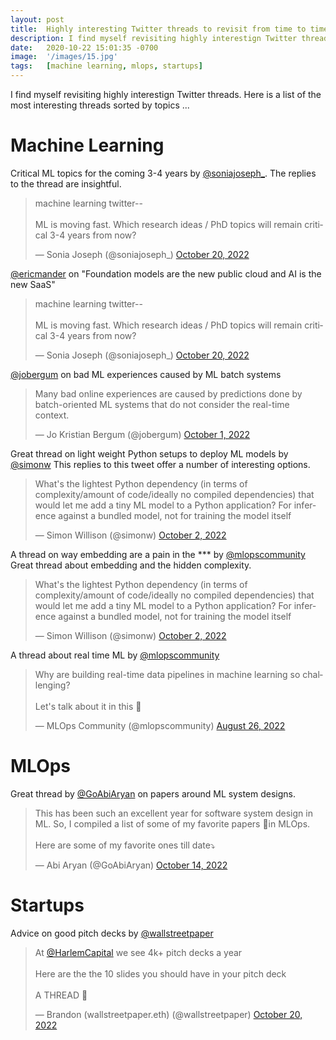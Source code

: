 ```yaml
---
layout: post
title:  Highly interesting Twitter threads to revisit from time to time
description: I find myself revisiting highly interestign Twitter threads. Here is a list of the most interesting threads sorted by topics ...
date:   2020-10-22 15:01:35 -0700
image:  '/images/15.jpg'
tags:   [machine learning, mlops, startups]
---
```

I find myself revisiting highly interestign Twitter threads. Here is a list of the most interesting threads sorted by topics ...

<!-- ![Machine Learning]({{site.baseurl}}/images/alina-grubnyak-ZiQkhI7417A-unsplash.jpg#wide)
*Photo by [Alina Grubnyak](https://unsplash.com/photos/ZiQkhI7417A) on [Unsplash](https://unsplash.com/)* -->


# Machine Learning

Critical ML topics for the coming 3-4 years by [@soniajoseph_](https://twitter.com/soniajoseph_/). The replies to the thread are insightful.
<blockquote class="twitter-tweet"><p lang="en" dir="ltr">machine learning twitter-- <br><br>ML is moving fast. Which research ideas / PhD topics will remain critical 3-4 years from now?</p>&mdash; Sonia Joseph (@soniajoseph_) <a href="https://twitter.com/soniajoseph_/status/1583184692282478592?ref_src=twsrc%5Etfw">October 20, 2022</a></blockquote> <script async src="https://platform.twitter.com/widgets.js" charset="utf-8"></script>

[@ericmander](https://twitter.com/ericmander/) on "Foundation models are the new public cloud and AI is the new SaaS"
<blockquote class="twitter-tweet"><p lang="en" dir="ltr">machine learning twitter-- <br><br>ML is moving fast. Which research ideas / PhD topics will remain critical 3-4 years from now?</p>&mdash; Sonia Joseph (@soniajoseph_) <a href="https://twitter.com/ericmander/status/1575390598512746496?ref_src=twsrc%5Etfw">October 20, 2022</a></blockquote> <script async src="https://platform.twitter.com/widgets.js" charset="utf-8"></script>

[@jobergum](https://twitter.com/jobergum/) on bad ML experiences caused by ML batch systems
<blockquote class="twitter-tweet"><p lang="en" dir="ltr">Many bad online experiences are caused by predictions done by batch-oriented ML systems that do not consider the real-time context.</p>&mdash; Jo Kristian Bergum (@jobergum) <a href="https://twitter.com/jobergum/status/1576287869005889537?ref_src=twsrc%5Etfw">October 1, 2022</a></blockquote> <script async src="https://platform.twitter.com/widgets.js" charset="utf-8"></script>

Great thread on light weight Python setups to deploy ML models by [@simonw](https://twitter.com/simonw)
This replies to this tweet offer a number of interesting options.
<blockquote class="twitter-tweet"><p lang="en" dir="ltr">What&#39;s the lightest Python dependency (in terms of complexity/amount of code/ideally no compiled dependencies) that would let me add a tiny ML model to a Python application? For inference against a bundled model, not for training the model itself</p>&mdash; Simon Willison (@simonw) <a href="https://twitter.com/simonw/status/1576680930680262658?ref_src=twsrc%5Etfw">October 2, 2022</a></blockquote> <script async src="https://platform.twitter.com/widgets.js" charset="utf-8"></script>

A thread on way embedding are a pain in the *** by [@mlopscommunity](https://twitter.com/mlopscommunity/)
Great thread about embedding and the hidden complexity.
<blockquote class="twitter-tweet"><p lang="en" dir="ltr">What&#39;s the lightest Python dependency (in terms of complexity/amount of code/ideally no compiled dependencies) that would let me add a tiny ML model to a Python application? For inference against a bundled model, not for training the model itself</p>&mdash; Simon Willison (@simonw) <a href="https://twitter.com/mlopscommunity/status/1562078702535573505?ref_src=twsrc%5Etfw">October 2, 2022</a></blockquote> <script async src="https://platform.twitter.com/widgets.js" charset="utf-8"></script>

A thread about real time ML by [@mlopscommunity](https://twitter.com/mlopscommunity/)
<blockquote class="twitter-tweet"><p lang="en" dir="ltr">Why are building real-time data pipelines in machine learning so challenging? <br><br>Let&#39;s talk about it in this 🧵</p>&mdash; MLOps Community (@mlopscommunity) <a href="https://twitter.com/mlopscommunity/status/1563162922247139332?ref_src=twsrc%5Etfw">August 26, 2022</a></blockquote> <script async src="https://platform.twitter.com/widgets.js" charset="utf-8"></script>

<!-- ![Startups]({{site.baseurl}}/images/15-1.jpg#wide)
*Photo by [Israel Andrade](https://unsplash.com/photos/YI_9SivVt_s) on [Unsplash](https://unsplash.com/)* -->

# MLOps

Great thread by [@GoAbiAryan](https://twitter.com/GoAbiAryan/) on papers around ML system designs.
<blockquote class="twitter-tweet"><p lang="en" dir="ltr">This has been such an excellent year for software system design in ML. So, I compiled a list of some of my favorite papers 📜in MLOps. <br><br>Here are some of my favorite ones till date⤵️</p>&mdash; Abi Aryan (@GoAbiAryan) <a href="https://twitter.com/GoAbiAryan/status/1580852750526468097?ref_src=twsrc%5Etfw">October 14, 2022</a></blockquote> <script async src="https://platform.twitter.com/widgets.js" charset="utf-8"></script>


# Startups

Advice on  good pitch decks by [@wallstreetpaper](https://twitter.com/wallstreetpaper/)
<blockquote class="twitter-tweet"><p lang="en" dir="ltr">At <a href="https://twitter.com/HarlemCapital?ref_src=twsrc%5Etfw">@HarlemCapital</a> we see 4k+ pitch decks a year<br><br>Here are the the 10 slides you should have in your pitch deck<br><br>A THREAD 🧵</p>&mdash; Brandon (wallstreetpaper.eth) (@wallstreetpaper) <a href="https://twitter.com/wallstreetpaper/status/1582884312604504064?ref_src=twsrc%5Etfw">October 20, 2022</a></blockquote> <script async src="https://platform.twitter.com/widgets.js" charset="utf-8"></script>
